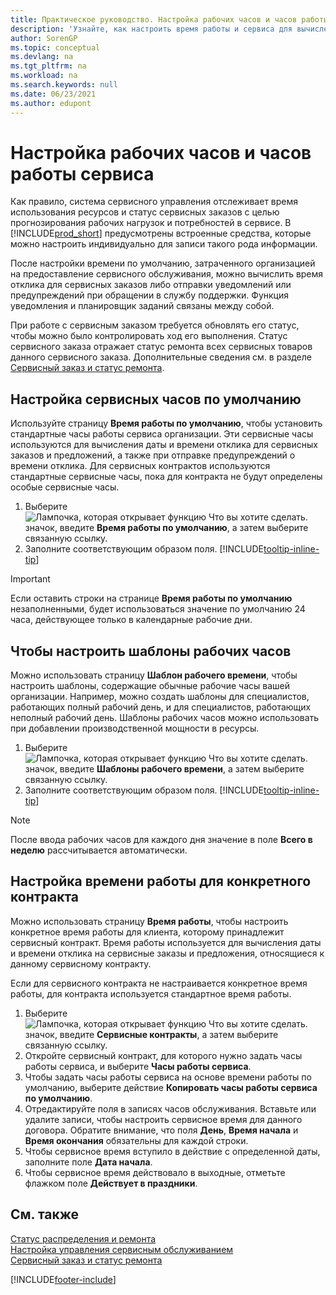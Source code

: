```yaml
---
title: Практическое руководство. Настройка рабочих часов и часов работы сервиса
description: 'Узнайте, как настроить время работы и сервиса для вычисления даты и времени отклика на сервисные заказы и предложения.'
author: SorenGP
ms.topic: conceptual
ms.devlang: na
ms.tgt_pltfrm: na
ms.workload: na
ms.search.keywords: null
ms.date: 06/23/2021
ms.author: edupont
---
```

# <a name="set-up-work-hours-and-service-hours" />Настройка рабочих часов и часов работы сервиса
Как правило, система сервисного управления отслеживает время использования ресурсов и статус сервисных заказов с целью прогнозирования рабочих нагрузок и потребностей в сервисе. В [!INCLUDE[prod_short](includes/prod_short.md)] предусмотрены встроенные средства, которые можно настроить индивидуально для записи такого рода информации.  
  
После настройки времени по умолчанию, затраченного организацией на предоставление сервисного обслуживания, можно вычислить время отклика для сервисных заказов либо отправки уведомлений или предупреждений при обращении в службу поддержки. Функция уведомления и планировщик заданий связаны между собой.   
  
При работе с сервисным заказом требуется обновлять его статус, чтобы можно было контролировать ход его выполнения. Статус сервисного заказа отражает статус ремонта всех сервисных товаров данного сервисного заказа. Дополнительные сведения см. в разделе [Сервисный заказ и статус ремонта](service-order-repair-status.md). 

## <a name="to-set-up-default-service-hours" />Настройка сервисных часов по умолчанию
Используйте страницу **Время работы по умолчанию**, чтобы установить стандартные часы работы сервиса организации. Эти сервисные часы используются для вычисления даты и времени отклика для сервисных заказов и предложений, а также при отправке предупреждений о времени отклика. Для сервисных контрактов используются стандартные сервисные часы, пока для контракта не будут определены особые сервисные часы.  
  
1. Выберите ![Лампочка, которая открывает функцию Что вы хотите сделать.](media/ui-search/search_small.png "Что вы хотите сделать") значок, введите **Время работы по умолчанию**, а затем выберите связанную ссылку.  
2. Заполните соответствующим образом поля. [!INCLUDE[tooltip-inline-tip](includes/tooltip-inline-tip_md.md)]  
  
> [!IMPORTANT]  
>  Если оставить строки на странице **Время работы по умолчанию** незаполненными, будет использоваться значение по умолчанию 24 часа, действующее только в календарные рабочие дни.  
  
## <a name="to-set-up-work-hour-templates" />Чтобы настроить шаблоны рабочих часов
Можно использовать страницу **Шаблон рабочего времени**, чтобы настроить шаблоны, содержащие обычные рабочие часы вашей организации. Например, можно создать шаблоны для специалистов, работающих полный рабочий день, и для специалистов, работающих неполный рабочий день. Шаблоны рабочих часов можно использовать при добавлении производственной мощности в ресурсы.  
  
1. Выберите ![Лампочка, которая открывает функцию Что вы хотите сделать.](media/ui-search/search_small.png "Что вы хотите сделать") значок, введите **Шаблоны рабочего времени**, а затем выберите связанную ссылку.  
2. Заполните соответствующим образом поля. [!INCLUDE[tooltip-inline-tip](includes/tooltip-inline-tip_md.md)]  
  
> [!Note]
> После ввода рабочих часов для каждого дня значение в поле **Всего в неделю** рассчитывается автоматически.  

## <a name="to-set-up-contract-specific-service-hours" />Настройка времени работы для конкретного контракта
Можно использовать страницу **Время работы**, чтобы настроить конкретное время работы для клиента, которому принадлежит сервисный контракт. Время работы используется для вычисления даты и времени отклика на сервисные заказы и предложения, относящиеся к данному сервисному контракту.  
  
Если для сервисного контракта не настраивается конкретное время работы, для контракта используется стандартное время работы.  
  
1. Выберите ![Лампочка, которая открывает функцию Что вы хотите сделать.](media/ui-search/search_small.png "Что вы хотите сделать") значок, введите **Сервисные контракты**, а затем выберите связанную ссылку.  
2. Откройте сервисный контракт, для которого нужно задать часы работы сервиса, и выберите **Часы работы сервиса**.  
4. Чтобы задать часы работы сервиса на основе времени работы по умолчанию, выберите действие **Копировать часы работы сервиса по умолчанию**.  
5. Отредактируйте поля в записях часов обслуживания. Вставьте или удалите записи, чтобы настроить сервисное время для данного договора. Обратите внимание, что поля **День**, **Время начала** и **Время окончания** обязательны для каждой строки.  
6. Чтобы сервисное время вступило в действие с определенной даты, заполните поле **Дата начала**.  
7. Чтобы сервисное время действовало в выходные, отметьте флажком поле **Действует в праздники**.  

## <a name="see-also" />См. также
[Статус распределения и ремонта](service-allocation-status-and-repair-status.md)  
[Настройка управления сервисным обслуживанием](service-setup-service.md)  
[Сервисный заказ и статус ремонта](service-order-repair-status.md)  


[!INCLUDE[footer-include](includes/footer-banner.md)]
